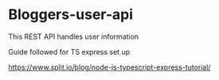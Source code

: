 # Bloggers-user-api

This REST API handles user information

Guide followed for TS express set up

https://www.split.io/blog/node-js-typescript-express-tutorial/